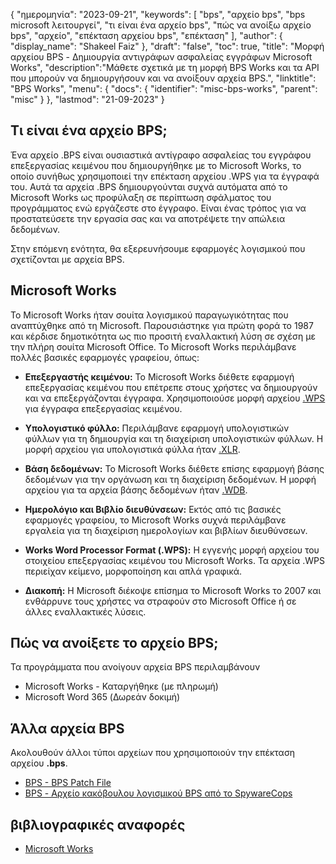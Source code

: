 {
"ημερομηνία": "2023-09-21",
  "keywords": [
"bps",
"αρχείο bps",
"bps microsoft λειτουργεί",
"τι είναι ένα αρχείο bps",
"πώς να ανοίξω αρχείο bps",
"αρχείο",
"επέκταση αρχείου bps",
"επέκταση"
],
  "author": {
"display_name": "Shakeel Faiz"
},
"draft": "false",
"toc": true,
"title": "Μορφή αρχείου BPS - Δημιουργία αντιγράφων ασφαλείας εγγράφων Microsoft Works",
  "description":"Μάθετε σχετικά με τη μορφή BPS Works και τα API που μπορούν να δημιουργήσουν και να ανοίξουν αρχεία BPS.",
"linktitle": "BPS Works",
  "menu": {
    "docs": {
      "identifier": "misc-bps-works",
      "parent": "misc"
}
},
"lastmod": "21-09-2023"
}

## Τι είναι ένα αρχείο BPS;

Ένα αρχείο .BPS είναι ουσιαστικά αντίγραφο ασφαλείας του εγγράφου επεξεργασίας κειμένου που δημιουργήθηκε με το Microsoft Works, το οποίο συνήθως χρησιμοποιεί την επέκταση αρχείου .WPS για τα έγγραφά του. Αυτά τα αρχεία .BPS δημιουργούνται συχνά αυτόματα από το Microsoft Works ως προφύλαξη σε περίπτωση σφάλματος του προγράμματος ενώ εργάζεστε στο έγγραφο. Είναι ένας τρόπος για να προστατεύσετε την εργασία σας και να αποτρέψετε την απώλεια δεδομένων.

Στην επόμενη ενότητα, θα εξερευνήσουμε εφαρμογές λογισμικού που σχετίζονται με αρχεία BPS.

## Microsoft Works

Το Microsoft Works ήταν σουίτα λογισμικού παραγωγικότητας που αναπτύχθηκε από τη Microsoft. Παρουσιάστηκε για πρώτη φορά το 1987 και κέρδισε δημοτικότητα ως πιο προσιτή εναλλακτική λύση σε σχέση με την πλήρη σουίτα Microsoft Office. Το Microsoft Works περιλάμβανε πολλές βασικές εφαρμογές γραφείου, όπως:

- **Επεξεργαστής κειμένου:** Το Microsoft Works διέθετε εφαρμογή επεξεργασίας κειμένου που επέτρεπε στους χρήστες να δημιουργούν και να επεξεργάζονται έγγραφα. Χρησιμοποιούσε μορφή αρχείου [.WPS](/el/word-processing/wps/) για έγγραφα επεξεργασίας κειμένου.

- **Υπολογιστικό φύλλο:** Περιλάμβανε εφαρμογή υπολογιστικών φύλλων για τη δημιουργία και τη διαχείριση υπολογιστικών φύλλων. Η μορφή αρχείου για υπολογιστικά φύλλα ήταν [.XLR](/el/spreadsheet/xlr/).

- **Βάση δεδομένων:** Το Microsoft Works διέθετε επίσης εφαρμογή βάσης δεδομένων για την οργάνωση και τη διαχείριση δεδομένων. Η μορφή αρχείου για τα αρχεία βάσης δεδομένων ήταν [.WDB](/el/database/wdb/).

- **Ημερολόγιο και Βιβλίο διευθύνσεων:** Εκτός από τις βασικές εφαρμογές γραφείου, το Microsoft Works συχνά περιλάμβανε εργαλεία για τη διαχείριση ημερολογίων και βιβλίων διευθύνσεων.

- **Works Word Processor Format (.WPS):** Η εγγενής μορφή αρχείου του στοιχείου επεξεργασίας κειμένου του Microsoft Works. Τα αρχεία .WPS περιείχαν κείμενο, μορφοποίηση και απλά γραφικά.

- **Διακοπή:** Η Microsoft διέκοψε επίσημα το Microsoft Works το 2007 και ενθάρρυνε τους χρήστες να στραφούν στο Microsoft Office ή σε άλλες εναλλακτικές λύσεις.

## Πώς να ανοίξετε το αρχείο BPS;

Τα προγράμματα που ανοίγουν αρχεία BPS περιλαμβάνουν

- Microsoft Works - Καταργήθηκε (με πληρωμή)
- Microsoft Word 365 (Δωρεάν δοκιμή)

## Άλλα αρχεία BPS

Ακολουθούν άλλοι τύποι αρχείων που χρησιμοποιούν την επέκταση αρχείου **.bps**.

- [BPS - BPS Patch File](/el/game/bps/)
- [BPS - Αρχείο κακόβουλου λογισμικού BPS από το SpywareCops](/el/misc/bps-malware/)

## βιβλιογραφικές αναφορές
* [Microsoft Works](https://en.wikipedia.org/wiki/Microsoft_Works)


